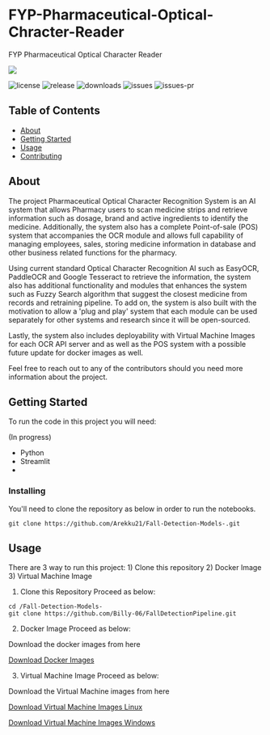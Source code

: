 # FYP-Pharmaceutical-Optical-Chracter-Reader
FYP Pharmaceutical Optical Character Reader

<a href="https://github.com/Arekku21/FYP-Pharmaceutical-Optical-Chracter-Reader/graphs/contributors">
  <img src="https://contrib.rocks/image?repo=Arekku21/FYP-Pharmaceutical-Optical-Chracter-Reader" />
</a>

![license](https://img.shields.io/github/license/Arekku21/FYP-Pharmaceutical-Optical-Chracter-Reader?style=flat)
![release](https://img.shields.io/github/v/release/Arekku21/FYP-Pharmaceutical-Optical-Chracter-Reader?sort=semver)
![downloads](https://img.shields.io/github/downloads/Arekku21/FYP-Pharmaceutical-Optical-Chracter-Reader/total?style=flat)
![issues](https://img.shields.io/github/issues/Arekku21/FYP-Pharmaceutical-Optical-Chracter-Reader?style=flat)
![issues-pr](https://img.shields.io/github/issues-pr/Arekku21/FYP-Pharmaceutical-Optical-Chracter-Reader?style=flat)

## Table of Contents

- [About](#about)
- [Getting Started](#getting_started)
- [Usage](#usage)
- [Contributing](#contributing)

## About <a name = "about"></a>

The project Pharmaceutical Optical Character Recognition System is an AI system that allows Pharmacy users to scan medicine strips and retrieve information such as dosage, brand and active ingredients to identify the medicine. Additionally, the system also has a complete Point-of-sale (POS) system that accompanies the OCR module and allows full capability of managing employees, sales, storing medicine information in database and other business related functions for the pharmacy.

Using current standard Optical Character Recognition AI such as EasyOCR, PaddleOCR and Google Tesseract to retrieve the information, the system also has additional functionality and modules that enhances the system such as Fuzzy Search algorithm that suggest the closest medicine from records and retraining pipeline. To add on, the system is also built with the motivation to allow a 'plug and play' system that each module can be used separately for other systems and research since it will be open-sourced.

Lastly, the system also includes deployability with Virtual Machine Images for each OCR API server and as well as the POS system with a possible future update for docker images as well. 

Feel free to reach out to any of the contributors should you need more information about the project.

## Getting Started <a name = "getting_started"></a>

To run the code in this project you will need:

(In progress)
- Python
- Streamlit
- 

### Installing

You'll need to clone the repository as below in order to run the notebooks.

```
git clone https://github.com/Arekku21/Fall-Detection-Models-.git
```

## Usage <a name = "usage"></a>

There are 3 way to run this project: 1) Clone this repository 2) Docker Image 3) Virtual Machine Image

1) Clone this Repository
Proceed as below:

```
cd /Fall-Detection-Models-
git clone https://github.com/Billy-06/FallDetectionPipeline.git
```

2) Docker Image
Proceed as below:

Download the docker images from here

[Download Docker Images](https://www.google.com "Google's Homepage")

3) Virtual Machine Image
Proceed as below:

Download the Virtual Machine images from here

[Download Virtual Machine Images Linux](https://www.google.com "Google's Homepage")

[Download Virtual Machine Images Windows](https://www.google.com "Google's Homepage")

